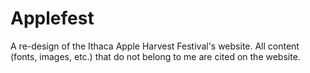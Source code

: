 # Applefest

A re-design of the Ithaca Apple Harvest Festival's website. All content (fonts, images, etc.) that do not belong to me are cited on the website. 

